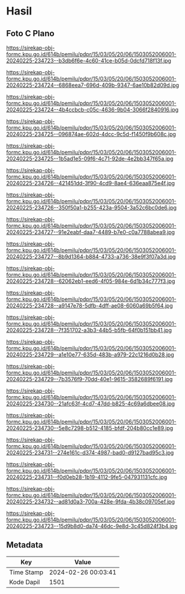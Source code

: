 # Hasil

## Foto C Plano

https://sirekap-obj-formc.kpu.go.id/614b/pemilu/pdpr/15/03/05/20/06/1503052006001-20240225-234723--b3db6f6e-4c60-41ce-b05d-0dcfd718f13f.jpg

https://sirekap-obj-formc.kpu.go.id/614b/pemilu/pdpr/15/03/05/20/06/1503052006001-20240225-234724--6868eea7-696d-409b-9347-6ae10b82d09d.jpg

https://sirekap-obj-formc.kpu.go.id/614b/pemilu/pdpr/15/03/05/20/06/1503052006001-20240225-234724--4b4ccbcb-c05c-4636-9b04-3066f2840916.jpg

https://sirekap-obj-formc.kpu.go.id/614b/pemilu/pdpr/15/03/05/20/06/1503052006001-20240225-234725--096874ae-602d-4dcc-9c5d-f1450f9b608c.jpg

https://sirekap-obj-formc.kpu.go.id/614b/pemilu/pdpr/15/03/05/20/06/1503052006001-20240225-234725--1b5ad1e5-09f6-4c71-92de-4e2bb347f65a.jpg

https://sirekap-obj-formc.kpu.go.id/614b/pemilu/pdpr/15/03/05/20/06/1503052006001-20240225-234726--421451dd-3f90-4cd9-8ae4-636eaa875e4f.jpg

https://sirekap-obj-formc.kpu.go.id/614b/pemilu/pdpr/15/03/05/20/06/1503052006001-20240225-234726--350f50a1-b255-423a-9504-3a52c6bc0de6.jpg

https://sirekap-obj-formc.kpu.go.id/614b/pemilu/pdpr/15/03/05/20/06/1503052006001-20240225-234727--91e2eabf-daa7-4489-b7e0-c0a7788abea9.jpg

https://sirekap-obj-formc.kpu.go.id/614b/pemilu/pdpr/15/03/05/20/06/1503052006001-20240225-234727--8b9d1364-b884-4733-a736-38e9f3f07a3d.jpg

https://sirekap-obj-formc.kpu.go.id/614b/pemilu/pdpr/15/03/05/20/06/1503052006001-20240225-234728--62062eb1-eed6-4f05-984e-6d1b34c777f3.jpg

https://sirekap-obj-formc.kpu.go.id/614b/pemilu/pdpr/15/03/05/20/06/1503052006001-20240225-234728--a9147e78-5dfb-4dff-ae08-6060a69b5f64.jpg

https://sirekap-obj-formc.kpu.go.id/614b/pemilu/pdpr/15/03/05/20/06/1503052006001-20240225-234728--7f351702-a3b3-44b5-b5fb-64f0b151bb41.jpg

https://sirekap-obj-formc.kpu.go.id/614b/pemilu/pdpr/15/03/05/20/06/1503052006001-20240225-234729--a1e10e77-635d-483b-a979-22c1216d0b28.jpg

https://sirekap-obj-formc.kpu.go.id/614b/pemilu/pdpr/15/03/05/20/06/1503052006001-20240225-234729--7b3576f9-70dd-40e1-9615-3582689f6191.jpg

https://sirekap-obj-formc.kpu.go.id/614b/pemilu/pdpr/15/03/05/20/06/1503052006001-20240225-234730--21afc63f-4cd7-47dd-b825-4c69a6dbee08.jpg

https://sirekap-obj-formc.kpu.go.id/614b/pemilu/pdpr/15/03/05/20/06/1503052006001-20240225-234730--5e8c7298-b512-4185-bfdf-204b80cc1e89.jpg

https://sirekap-obj-formc.kpu.go.id/614b/pemilu/pdpr/15/03/05/20/06/1503052006001-20240225-234731--274e161c-d374-4987-bad0-d9127bad95c3.jpg

https://sirekap-obj-formc.kpu.go.id/614b/pemilu/pdpr/15/03/05/20/06/1503052006001-20240225-234731--f0d0eb28-1b19-4112-9fe5-047931131cfc.jpg

https://sirekap-obj-formc.kpu.go.id/614b/pemilu/pdpr/15/03/05/20/06/1503052006001-20240225-234732--ad81d0a3-700a-428e-9fda-4b38c09705ef.jpg

https://sirekap-obj-formc.kpu.go.id/614b/pemilu/pdpr/15/03/05/20/06/1503052006001-20240225-234723--15d9b8d0-da74-46dc-9e8d-3c45d824f3b4.jpg


## Metadata

| Key        | Value               |
| ---------- | ------------------- |
| Time Stamp | 2024-02-26 00:03:41 |
| Kode Dapil | 1501                |



